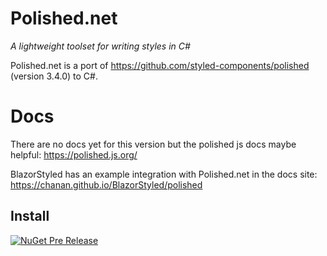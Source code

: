 Polished.net
============

_A lightweight toolset for writing styles in C#_

Polished.net is a port of https://github.com/styled-components/polished (version 3.4.0) to C#.

Docs
====

There are no docs yet for this version but the polished js docs maybe helpful: https://polished.js.org/

BlazorStyled has an example integration with Polished.net in the docs site: https://chanan.github.io/BlazorStyled/polished

Install
-------

[![NuGet Pre Release](https://img.shields.io/nuget/vpre/Polished.svg)](https://www.nuget.org/packages/Polished/)